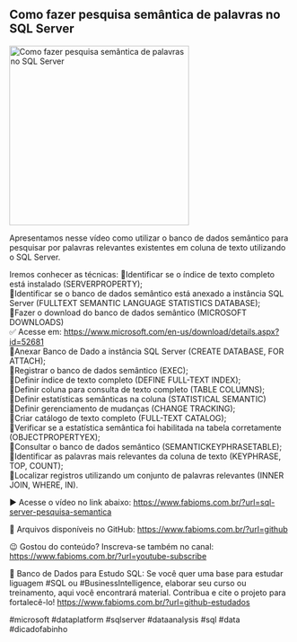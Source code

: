 ## Como fazer pesquisa semântica de palavras no SQL Server

<img src="https://fabioms.com.br//uploads/youtube/Slide76.png" alt="Como fazer pesquisa semântica de palavras no SQL Server" title="SQL Server" width="320"/>

Apresentamos nesse vídeo como utilizar o banco de dados semântico para pesquisar por palavras relevantes existentes em coluna de texto utilizando o SQL Server.

Iremos conhecer as técnicas:
🔹Identificar se o índice de texto completo está instalado (SERVERPROPERTY);  
🔹Identificar se o banco de dados semântico está anexado a instância SQL Server (FULLTEXT SEMANTIC LANGUAGE STATISTICS DATABASE);  
🔹Fazer o download do banco de dados semântico (MICROSOFT DOWNLOADS)  
✅ Acesse em: https://www.microsoft.com/en-us/download/details.aspx?id=52681  
🔹Anexar Banco de Dado a instância SQL Server (CREATE DATABASE, FOR ATTACH);  
🔹Registrar o banco de dados semântico (EXEC);  
🔹Definir índice de texto completo (DEFINE FULL-TEXT INDEX);  
🔹Definir coluna para consulta de texto completo (TABLE COLUMNS);  
🔹Definir estatísticas semânticas na coluna (STATISTICAL SEMANTIC)  
🔹Definir gerenciamento de mudanças (CHANGE TRACKING);  
🔹Criar catálogo de texto completo (FULL-TEXT CATALOG);  
🔹Verificar se a estatística semântica foi habilitada na tabela corretamente (OBJECTPROPERTYEX);  
🔹Consultar o banco de dados semântico (SEMANTICKEYPHRASETABLE);  
🔹Identificar as palavras mais relevantes da coluna de texto (KEYPHRASE, TOP, COUNT);  
🔹Localizar registros utilizando um conjunto de palavras relevantes (INNER JOIN, WHERE, IN).  

▶️ Acesse o vídeo no link abaixo:
https://www.fabioms.com.br/?url=sql-server-pesquisa-semantica

📁 Arquivos disponíveis no GitHub:
https://www.fabioms.com.br/?url=github

😉 Gostou do conteúdo? Inscreva-se também no canal:
https://www.fabioms.com.br/?url=youtube-subscribe

🎁 Banco de Dados para Estudo SQL:
Se você quer uma base para estudar liguagem #SQL ou #BusinessIntelligence, elaborar seu curso ou treinamento, aqui você encontrará material. 
Contribua e cite o projeto para fortalecê-lo!
https://www.fabioms.com.br/?url=github-estudados

#microsoft #dataplatform #sqlserver #dataanalysis #sql #data #dicadofabinho
